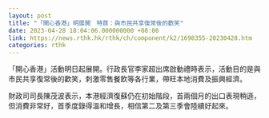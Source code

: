 ```yaml
---
layout: post
title: "「開心香港」明展開　特首：與市民共享復常後的歡笑"
date: 2023-04-28 18:04:06.000000000 +08:00
link: https://news.rthk.hk/rthk/ch/component/k2/1698355-20230428.htm
categories: rthk
---
```


「開心香港」活動明日起展開。行政長官李家超出席啟動禮時表示，活動目的是與市民共享復常後的歡笑，刺激零售餐飲等各行業，帶旺本地消費及振興經濟。

財政司司長陳茂波表示，本港經濟復蘇仍在初始階段，首兩個月的出口表現稍遜，但消費非常好，首季度錄得溫和增長，相信第二及第三季會陸續好起來。
